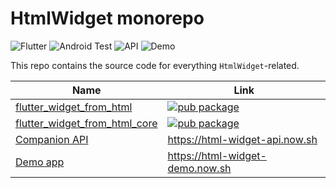 # HtmlWidget monorepo

![Flutter](https://github.com/daohoangson/flutter_widget_from_html/workflows/Flutter/badge.svg)
![Android Test](https://github.com/daohoangson/flutter_widget_from_html/workflows/Android%20Test/badge.svg)
![API](https://github.com/daohoangson/flutter_widget_from_html/workflows/API/badge.svg)
![Demo](https://github.com/daohoangson/flutter_widget_from_html/workflows/Demo/badge.svg)

This repo contains the source code for everything `HtmlWidget`-related.

| Name | Link |
| ---- | ---- |
| [flutter_widget_from_html](./packages/enhanced/) | [![pub package](https://img.shields.io/pub/v/flutter_widget_from_html.svg)](https://pub.dev/packages/flutter_widget_from_html) |
| [flutter_widget_from_html_core](./packages/core/) | [![pub package](https://img.shields.io/pub/v/flutter_widget_from_html_core.svg)](https://pub.dev/packages/flutter_widget_from_html_core) |
| [Companion API](./api/) | https://html-widget-api.now.sh |
| [Demo app](./demo_app/) | https://html-widget-demo.now.sh |
